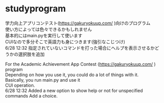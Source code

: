# studyprogram
学力向上アプリコンテスト(https://gakuryokuup.com/ )向けのプログラム  
使い方によっては色々できるかもしれません  
基本的にはmain.pyを実行して使います  
CUIなので多分そこで英語力も身につきます(強引なこじつけ)  
6/28 12:32 指定されていないコマンドを打った場合にヘルプを表示させるかどうかの選択肢を追加  

For the Academic Achievement App Contest (https://gakuryokuup.com/ ) program  
Depending on how you use it, you could do a lot of things with it.  
Basically, you run main.py and use it  
CUI operation.  
6/28 12:32 Added a new option to show help or not for unspecified commands Add a choice.  
